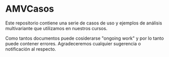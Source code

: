 # AMVCasos
Este repositorio contiene una serie de casos de uso y ejemplos de análisis multivariante que utilizamos en nuestros cursos.

Como tantos documentos puede cosiderarse "ongoing work" y por lo tanto puede contener errores. Agradeceremos cualquier sugerencia o notificación al respecto.
